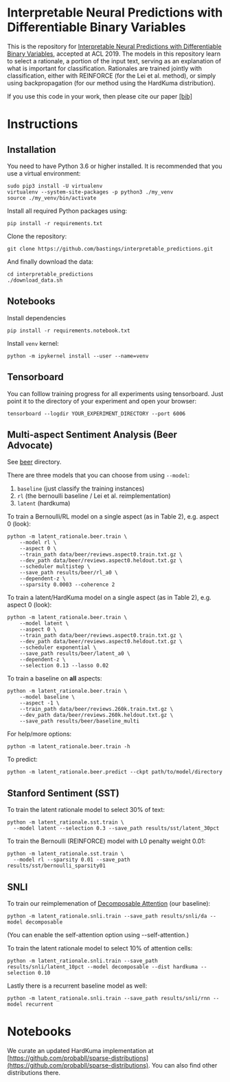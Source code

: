 # Interpretable Neural Predictions with Differentiable Binary Variables

This is the repository for [Interpretable Neural Predictions with Differentiable Binary Variables](https://www.aclweb.org/anthology/P19-1284), accepted at ACL 2019.
The models in this repository learn to select a rationale, a portion of the input text, serving as an explanation of what is important for classification.
Rationales are trained jointly with classification, either with REINFORCE (for the Lei et al. method), or simply using backpropagation (for our method using the HardKuma distribution). 

If you use this code in your work, then please cite our paper [[bib]](https://www.aclweb.org/anthology/P19-1284.bib)


# Instructions

## Installation

You need to have Python 3.6 or higher installed.
It is recommended that you use a virtual environment:
```
sudo pip3 install -U virtualenv
virtualenv --system-site-packages -p python3 ./my_venv
source ./my_venv/bin/activate
```

Install all required Python packages using:
```
pip install -r requirements.txt
```

Clone the repository:

```
git clone https://github.com/bastings/interpretable_predictions.git
```

And finally download the data:

```
cd interpretable_predictions
./download_data.sh
```

## Notebooks

Install dependencies
```shell
pip install -r requirements.notebook.txt
```

Install `venv` kernel:
```shell
python -m ipykernel install --user --name=venv
```

## Tensorboard

You can folllow training progress for all experiments using tensorboard.
Just point it to the directory of your experiment and open your browser:

```
tensorboard --logdir YOUR_EXPERIMENT_DIRECTORY --port 6006
```

## Multi-aspect Sentiment Analysis (Beer Advocate)
See [beer](latent_rationale/beer) directory.

There are three models that you can choose from using `--model`:
1. `baseline` (just classify the training instances)
2. `rl` (the bernoulli baseline / Lei et al. reimplementation)
3. `latent` (hardkuma)


To train a Bernoulli/RL model on a single aspect (as in Table 2), e.g. aspect 0 (look):

```
python -m latent_rationale.beer.train \
    --model rl \
    --aspect 0 \
    --train_path data/beer/reviews.aspect0.train.txt.gz \
    --dev_path data/beer/reviews.aspect0.heldout.txt.gz \
    --scheduler multistep \
    --save_path results/beer/rl_a0 \
    --dependent-z \
    --sparsity 0.0003 --coherence 2
```

To train a latent/HardKuma model on a single aspect (as in Table 2), e.g. aspect 0 (look):

```
python -m latent_rationale.beer.train \
    --model latent \
    --aspect 0 \
    --train_path data/beer/reviews.aspect0.train.txt.gz \
    --dev_path data/beer/reviews.aspect0.heldout.txt.gz \
    --scheduler exponential \
    --save_path results/beer/latent_a0 \
    --dependent-z \
    --selection 0.13 --lasso 0.02
```

To train a baseline on **all** aspects:

```
python -m latent_rationale.beer.train \
    --model baseline \
    --aspect -1 \
    --train_path data/beer/reviews.260k.train.txt.gz \
    --dev_path data/beer/reviews.260k.heldout.txt.gz \
    --save_path results/beer/baseline_multi
```

For help/more options:

```
python -m latent_rationale.beer.train -h
```

To predict:

```
python -m latent_rationale.beer.predict --ckpt path/to/model/directory
```

## Stanford Sentiment (SST)

To train the latent rationale model to select 30% of text:

```
python -m latent_rationale.sst.train \
  --model latent --selection 0.3 --save_path results/sst/latent_30pct
```

To train the Bernoulli (REINFORCE) model with L0 penalty weight 0.01:

```
python -m latent_rationale.sst.train \
  --model rl --sparsity 0.01 --save_path results/sst/bernoulli_sparsity01
```

## SNLI

To train our reimplemenation of [Decomposable Attention](https://www.aclweb.org/anthology/D16-1244) (our baseline):

```
python -m latent_rationale.snli.train --save_path results/snli/da --model decomposable
```

(You can enable the self-attention option using --self-attention.)

To train the latent rationale model to select 10% of attention cells:
```
python -m latent_rationale.snli.train --save_path results/snli/latent_10pct --model decomposable --dist hardkuma --selection 0.10
```

Lastly there is a recurrent baseline model as well:
```
python -m latent_rationale.snli.train --save_path results/snli/rnn --model recurrent
```

# Notebooks

We curate an updated HardKuma implementation at [https://github.com/probabll/sparse-distributions](https://github.com/probabll/sparse-distributions).
You can also find other distributions there. 


